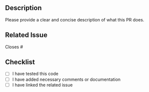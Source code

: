 ## Description

Please provide a clear and concise description of what this PR does.

## Related Issue

Closes #<!-- issue number -->

## Checklist

- [ ] I have tested this code
- [ ] I have added necessary comments or documentation
- [ ] I have linked the related issue
